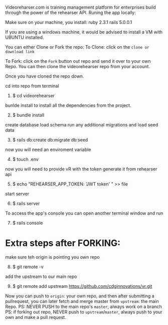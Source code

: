 Videoreharser.com is training management platform for enterprises build through the power of the rehearser API.
Runing the app locally:


Make sure on your machine, you install:
ruby 2.3.1
rails 5.0.0.1

If you are using a windows machine, it would be advised to install a VM with UBUNTU installed.

You can either Clone or Fork the repo:
To Clone: 
    click on the `clone or download link`

To Fork: 
    click on the `Fork` button out repo and send it over to your own Repo.
    You can then clone the videorehearser repo from your account.

Once you have cloned the repo down.

cd into repo from terminal

1) $ cd videorehearser

bunlde install to install all the dependencies from the project.

2) $ bundle install

create database load schema run any additional migrations and load seed data

3) $ rails db:create db:migrate db:seed

now you will need an enviroment variable 

4) $ touch .env 

now you will need to provide vR with the token generate it from rehearser api

5) $ echo "REHEARSER_APP_TOKEN: 'JWT token' " >> file

start server

6) $ rails server

To access the app's console you can open another terminal window and run

7) $ rails console


# Extra steps after FORKING:

make sure teh origin is pointing you own repo

8) $ git remote -v

add the upstream to our main repo

9) $ git remote add upstream https://github.com/cdginnovations/vr.git

Now you can push to `origin`: your own repo, and then after submitting a pullrequest, you can later fetch and merge master from  `upstream`: the main Repo.
PS: NEVER PUSH to the main repo's `master`, always work on a branch
PS: if forking out repo, NEVER push to `upstream`/`master`, always push to your own and make a pull request.
